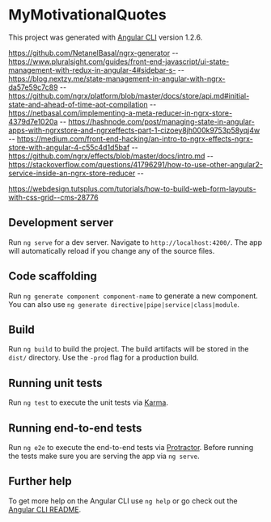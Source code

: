 # MyMotivationalQuotes

This project was generated with [Angular CLI](https://github.com/angular/angular-cli) version 1.2.6.

https://github.com/NetanelBasal/ngrx-generator --
https://www.pluralsight.com/guides/front-end-javascript/ui-state-management-with-redux-in-angular-4#sidebar-s- --
https://blog.nextzy.me/state-management-in-angular-with-ngrx-da57e59c7c89 --
https://github.com/ngrx/platform/blob/master/docs/store/api.md#initial-state-and-ahead-of-time-aot-compilation --
https://netbasal.com/implementing-a-meta-reducer-in-ngrx-store-4379d7e1020a --
https://hashnode.com/post/managing-state-in-angular-apps-with-ngrxstore-and-ngrxeffects-part-1-cizoey8jh000k9753p58yqj4w --
https://medium.com/front-end-hacking/an-intro-to-ngrx-effects-ngrx-store-with-angular-4-c55c4d1d5baf --
https://github.com/ngrx/effects/blob/master/docs/intro.md --
https://stackoverflow.com/questions/41796291/how-to-use-other-angular2-service-inside-an-ngrx-store-reducer --

https://webdesign.tutsplus.com/tutorials/how-to-build-web-form-layouts-with-css-grid--cms-28776

## Development server

Run `ng serve` for a dev server. Navigate to `http://localhost:4200/`. The app will automatically reload if you change any of the source files.

## Code scaffolding

Run `ng generate component component-name` to generate a new component. You can also use `ng generate directive|pipe|service|class|module`.

## Build

Run `ng build` to build the project. The build artifacts will be stored in the `dist/` directory. Use the `-prod` flag for a production build.

## Running unit tests

Run `ng test` to execute the unit tests via [Karma](https://karma-runner.github.io).

## Running end-to-end tests

Run `ng e2e` to execute the end-to-end tests via [Protractor](http://www.protractortest.org/).
Before running the tests make sure you are serving the app via `ng serve`.

## Further help

To get more help on the Angular CLI use `ng help` or go check out the [Angular CLI README](https://github.com/angular/angular-cli/blob/master/README.md).
